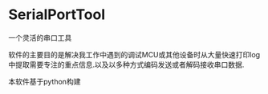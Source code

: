 # SerialPortTool
一个灵活的串口工具

软件的主要目的是解决我工作中遇到的调试MCU或其他设备时从大量快速打印log中提取需要专注的重点信息.以及以多种方式编码发送或者解码接收串口数据.


本软件基于python构建

